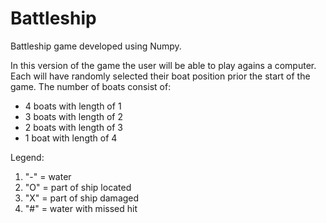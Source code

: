 # Battleship
Battleship game developed using Numpy.

In this version of the game the user will be able to play agains a computer. Each will have randomly selected their boat position prior the start of the game. The number of boats consist of:


* 4 boats with length of 1
* 3 boats with length of 2
* 2 boats with length of 3
* 1 boat with length of 4


Legend:
1. "-" = water
2. "O" = part of ship located
3. "X" = part of ship damaged
4. "#" = water with missed hit
